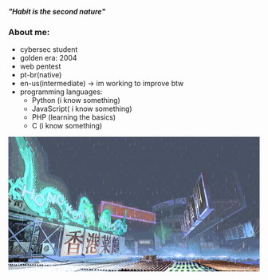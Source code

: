 ***"Habit is the second nature"***

### About me:
- cybersec student 
- golden era: 2004
- web pentest
- pt-br(native)
- en-us(intermediate) -> im working to improve btw
- programming languages:
  - Python (i know something)
  - JavaScript( i know something)
  - PHP (learning the basics)
  - C (i know something)

    
![yang-stage](sf3-3rd-strike-yang-stage-hongkong.gif)

